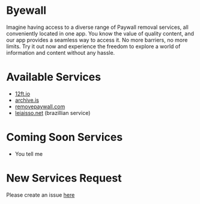 # Byewall

Imagine having access to a diverse range of Paywall removal services, all conveniently located in one app. You know the value of quality content, and our app provides a seamless way to access it. No more barriers, no more limits. Try it out now and experience the freedom to explore a world of information and content without any hassle.

# Available Services
 - [12ft.io](https://12ft.io/)
 - [archive.is](http://archive.is/)
 - [removepaywall.com](https://www.removepaywall.com/)
 - [leiaisso.net](https://www.leiaisso.net/) (brazillian service)

# Coming Soon Services
 - You tell me

# New Services Request 

Please create an issue [here](https://github.com/vinaooo/byewall/issues/new?assignees=&labels=&template=services-request.md&title=Service+request)
